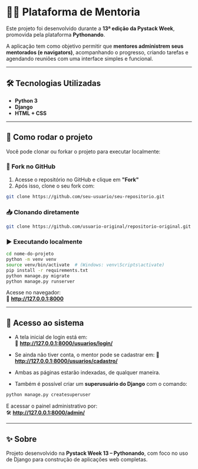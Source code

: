 
# 🧑‍🏫 Plataforma de Mentoria

Este projeto foi desenvolvido durante a **13ª edição da Pystack Week**, promovida pela plataforma **Pythonando**.

A aplicação tem como objetivo permitir que **mentores administrem seus mentorados (e navigators)**, acompanhando o progresso, criando tarefas e agendando reuniões com uma interface simples e funcional.

---

## 🛠️ Tecnologias Utilizadas

- **Python 3**
- **Django**
- **HTML + CSS**

---

## 🚀 Como rodar o projeto

Você pode clonar ou forkar o projeto para executar localmente:

### 🔁 Fork no GitHub

1. Acesse o repositório no GitHub e clique em **"Fork"**
2. Após isso, clone o seu fork com:
```bash
git clone https://github.com/seu-usuario/seu-repositorio.git
```

### 📥 Clonando diretamente

```bash
git clone https://github.com/usuario-original/repositorio-original.git
```

### ▶️ Executando localmente

```bash
cd nome-do-projeto
python -m venv venv
source venv/bin/activate  # (Windows: venv\Scripts\activate)
pip install -r requirements.txt
python manage.py migrate
python manage.py runserver
```

Acesse no navegador:  
🔗 **http://127.0.0.1:8000**

---

## 👥 Acesso ao sistema

- A tela inicial de login está em:  
  🔑 **http://127.0.0.1:8000/usuarios/login/**

- Se ainda não tiver conta, o mentor pode se cadastrar em:
  📝 **http://127.0.0.1:8000/usuarios/cadastro/**

- Ambas as páginas estarão indexadas, de qualquer maneira.  

- Também é possível criar um **superusuário do Django** com o comando:

```bash
python manage.py createsuperuser
```

E acessar o painel administrativo por:  
🛠️ **http://127.0.0.1:8000/admin/**

---

## ✨ Sobre

Projeto desenvolvido na **Pystack Week 13 – Pythonando**, com foco no uso de Django para construção de aplicações web completas.

